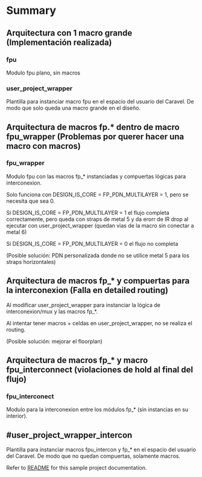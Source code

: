 # Summary

## Arquitectura con 1 macro grande (Implementación realizada)

### fpu
Modulo fpu plano, sin macros

### user_project_wrapper
Plantilla para instanciar macro fpu en el espacio del usuario del Caravel.
De modo que solo queda una macro grande en el diseño.


## Arquitectura de macros fp.* dentro de macro fpu_wrapper (Problemas por querer hacer una macro con macros)

### fpu_wrapper
Modulo fpu con las macros fp_* instanciadas y compuertas lógicas para interconexion.

Solo funciona con DESIGN_IS_CORE = FP_PDN_MULTILAYER = 1, pero se necesita que sea 0.

Si DESIGN_IS_CORE = FP_PDN_MULTILAYER = 1 el flujo completa correctamente, pero queda con straps de metal 5 y da erorr de IR drop al ejecutar con user_project_wrapper (quedan vias de la macro sin conectar a metal 6)

Si DESIGN_IS_CORE = FP_PDN_MULTILAYER = 0 el flujo no completa

(Posible solución: PDN personalizada donde no se utilice metal 5 para los straps horizontales)



## Arquitectura de macros fp_* y compuertas para la interconexion (Falla en detailed routing)

Al modificar user_project_wrapper para instanciar la lógica de interconexion/mux y las macros fp_*.

Al intentar tener macros + celdas en user_project_wrapper, no se realiza el routing.

(Posible solución: mejorar el floorplan)


## Arquitectura de macros fp_* y macro fpu_interconnect (violaciones de hold al final del flujo)

### fpu_interconect
Modulo para la interconexion entre los módulos fp_* (sin instancias en su interior).


## #user_project_wrapper_intercon
Plantilla para instanciar macros fpu_intercon y fp_* en el espacio del usuario del Caravel.
De modo que no quedan compuertas, solamente macros.







Refer to [README](docs/source/index.md) for this sample project documentation.
